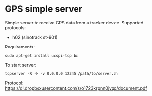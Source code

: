 # GPS simple server
Simple server to receive GPS data from a tracker device. Supported protocols:

* h02 (sinotrack st-901)

Requirements:

`sudo apt-get install ucspi-tcp bc`

To start server:

`tcpserver -R -H -v 0.0.0.0 12345 /path/to/server.sh`

Protocol: https://dl.dropboxusercontent.com/s/o1723krpnn0jvqo/document.pdf
